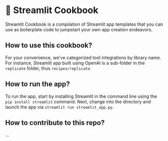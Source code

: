 # 📖 Streamlit Cookbook

Streamlit Cookbook is a compilation of Streamlit app templates that you can use as boilerplate code to jumpstart your own app creation endeavors.

## How to use this cookbook?
For your convenience, we've categorized tool integrations by library name. For instance, Streamlit app built using OpenAI is a sub-folder in the `replicate` folder, thus `recipes/replicate`.

## How to run the app?
To run the app, start by installing Streamlit in the command line using the `pip install streamlit` command. Next, change into the directory and launch the app via `streamlit run streamlit_app.py`.

## How to contribute to this repo?
...

